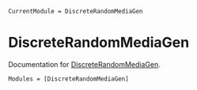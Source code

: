 ```@meta
CurrentModule = DiscreteRandomMediaGen
```

# DiscreteRandomMediaGen

Documentation for [DiscreteRandomMediaGen](https://github.com/JuliaRemoteSensing/DiscreteRandomMediaGen.jl).

```@autodocs
Modules = [DiscreteRandomMediaGen]
```
